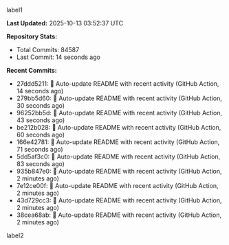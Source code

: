 
label1 
<!-- ACTIVITY_START -->
**Last Updated:** 2025-10-13 03:52:37 UTC

**Repository Stats:**
- Total Commits: 84587
- Last Commit: 14 seconds ago

**Recent Commits:**
- 27ddd5211: 🤖 Auto-update README with recent activity (GitHub Action, 14 seconds ago)
- 279bb5d60: 🤖 Auto-update README with recent activity (GitHub Action, 30 seconds ago)
- 96252bb5d: 🤖 Auto-update README with recent activity (GitHub Action, 43 seconds ago)
- be212b028: 🤖 Auto-update README with recent activity (GitHub Action, 60 seconds ago)
- 166e42781: 🤖 Auto-update README with recent activity (GitHub Action, 71 seconds ago)
- 5dd5af3c0: 🤖 Auto-update README with recent activity (GitHub Action, 83 seconds ago)
- 935b847e0: 🤖 Auto-update README with recent activity (GitHub Action, 2 minutes ago)
- 7e12ce00f: 🤖 Auto-update README with recent activity (GitHub Action, 2 minutes ago)
- 43d729cc3: 🤖 Auto-update README with recent activity (GitHub Action, 2 minutes ago)
- 38cea68ab: 🤖 Auto-update README with recent activity (GitHub Action, 2 minutes ago)
<!-- ACTIVITY_END -->

label2
